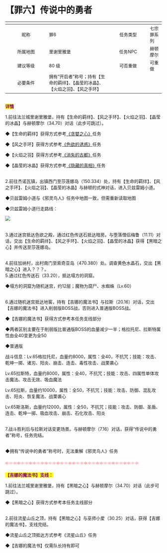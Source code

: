 # 【罪六】传说中的勇者

<table data-header-hidden><thead><tr><th width="120" align="center"></th><th></th><th width="112" align="center"></th><th></th></tr></thead><tbody><tr><td align="center">昵称</td><td>罪6</td><td align="center">任务类型</td><td>七宗罪系列</td></tr><tr><td align="center">所属地图</td><td>里谢里雅堡</td><td align="center">任务NPC</td><td>赫顿摩尔</td></tr><tr><td align="center">建议等级</td><td>80 级</td><td align="center">可否重做</td><td>可重做</td></tr><tr><td align="center">必要条件</td><td>拥有“开启者”称号；持有【生命的羁绊】、【晶莹的冰晶】、【火焰之羽】、【风之手环】</td><td align="center"></td><td></td></tr></tbody></table>

\
<mark style="color:purple;">**详情**</mark>

1.前往法兰城里谢里雅堡，持有【生命的羁绊】、【风之手环】、【火焰之羽】、【晶莹的冰晶】与赫顿摩尔（34.70）对话（此步可跳过）。

◆【生命的羁绊】获得方式参考[《贪婪之心》](zui-er-tan-lan-zhi-xin.md)任务

◆【风之手环】获得方式参考[《色欲的诱惑》](zui-san-se-yu-de-you-huo.md)任务

◆【火焰之羽】获得方式参考[《消失的古都》](zui-si-xiao-shi-de-gu-dou.md)任务

◆【晶莹的冰晶】获得方式参考[《隐藏的真相》](zui-wu-yin-cang-de-zhen-xiang.md)任务

\
2.前往杰诺瓦镇，出镇西门至莎莲娜岛（150.334）处，持有【生命的羁绊】、【风之手环】、【火焰之羽】、【晶莹的冰晶】与赫顿的式神对话，进入贝兹雷姆小道。

◆贝兹雷姆小道与《邪灵鸟人》任务中地图一致，但需重新读取地图

◆贝兹雷姆小道行走路线：

![](http://www.molibaike.com/Attachment/Download?path=/201603/23/161bd37c-57c8-4863-ae83-5d7839d8e6d4)

\
3.通过迷宫抵达色欲之殿，通过红色传送石抵达暗房。与堕落僧侣梅鲁（11.11）对话，交出【生命的羁绊】、【风之手环】、【火焰之羽】、【晶莹的冰晶】获得【黑暗之心】并传送至莎莲娜岛。

\
4.前往加纳村，出村南门至索奇亚岛（470.380）处。调查黄色水晶石，交出【黑暗之心】进入？？？。\
5.通过红色传送石（33.20），抵达塌方的洞窟。

◆塌方的洞窟为随机迷宫，约12层；魔物为腐尸、水蜘蛛（Lv.60）

\
6.通过随机迷宫抵达地窖，持有【吉娜的魔法书】与拉斯（20.16）对话，交出【吉娜的魔法书】进入削弱版BOSS战，否则进入普通版BOSS战。

◆【吉娜的魔法书】获得方式参考本任务支线部分

◆两者区别主要在于削弱版比普通版BOSS的血量减少一半；格拉托尼、拉斯特属性由全40变更为全50

◆普通版

战斗信息：Lv.65格拉托尼，血量约8000，属性：全40，不抗咒；技能：攻击、乾坤一掷、诸刃、阳炎、崩击、连击、毒性攻击、战栗袭心

Lv.65拉斯特，血量约8000，属性：全40，不抗咒；技能：攻击、四属性单体攻击魔法、攻击无效、吸血魔法

Lv.65拉斯，血量约10000，属性：全50，不抗咒；技能：攻击、防御、混乱攻击、阳炎、恢复魔法、战栗袭心

Lv.65斯洛斯，血量约12000，属性：全50，不抗咒；技能：攻击、防御、圣盾、连击、乾坤一掷、吸血攻击、崩击、石化攻击、阳炎

\
7.战斗胜利后与拉斯对话变更场景。与赫顿摩尔（7.16）对话，获得“传说中的勇者”称号，任务完结。

\
◆拥有“传说中的勇者”称号时，无法重解《邪灵鸟人》任务\
\
![](../../../../.gitbook/assets/1.gif)\
\
<mark style="color:purple;">**【吉娜的魔法书】支线：**</mark>

1.前往法兰城里谢里雅堡，持有【黑暗之心】与赫顿摩尔（34.70）对话（此步可跳过）。

◆【黑暗之心】获得方式参考本任务主线部分

\
2.前往流星山丘之顶，持有【黑暗之心】与巫师小爱（30.25）对话，获得【吉娜的魔法书】，支线完结。

◆流星山丘之顶抵达方式参考《流星山丘》任务

◆【吉娜的魔法书】仅需队长持有即可
